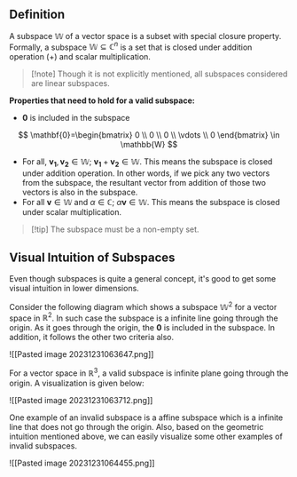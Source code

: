 
## Definition

A subspace $\mathbb{W}$ of a vector space is a subset with special closure property.  Formally, a subspace $\mathbb{W}\subseteq \mathbb{C}^n$ is a set that is closed under addition operation ($+$)  and scalar multiplication. 


> [!note] Though it is not explicitly mentioned, all subspaces considered are linear subspaces.


**Properties that need to hold for a valid subspace:** 
- $\mathbf{0}$ is included in the subspace 

$$
\mathbf{0}=\begin{bmatrix}
 0 \\ 0 \\ 0 \\ \vdots \\ 0 
\end{bmatrix} \in \mathbb{W}
$$
- For all, $\mathbf{v_1}, \mathbf{v_2}\in \mathbb{W}$; $\mathbf{v_1}+\mathbf{v_2} \in \mathbb{W}$. This means the subspace is closed under addition operation. In other words, if we pick any two vectors from the subspace, the resultant vector from addition of those two vectors is also in the subspace.
- For all $\mathbf{v}\in \mathbb{W}$ and $\alpha\in \mathbb{C}$; $\alpha \mathbf{v} \in \mathbb{W}$. This means the subspace is closed under scalar multiplication.

> [!tip] The subspace must be a non-empty set. 
> 

## Visual Intuition of Subspaces

Even though subspaces is quite a general concept, it's good to get some visual intuition in lower dimensions.

Consider the following diagram which shows a subspace $\mathbb{W}^2$ for a vector space in $\mathbb{R}^2$. In such case the subspace is a infinite line going through the origin. As it goes through the origin, the $\mathbf{0}$ is included in the subspace. In addition, it follows the other two criteria also.

![[Pasted image 20231231063647.png]]

For a vector space in $\mathbb{R}^3$, a valid subspace is  infinite plane going through the origin.  A visualization is given below:

![[Pasted image 20231231063712.png]]

One example of an invalid subspace is a affine subspace which is a infinite line that does not go through the origin. Also, based on the geometric intuition mentioned above, we can easily visualize some other examples of invalid subspaces.

![[Pasted image 20231231064455.png]]
